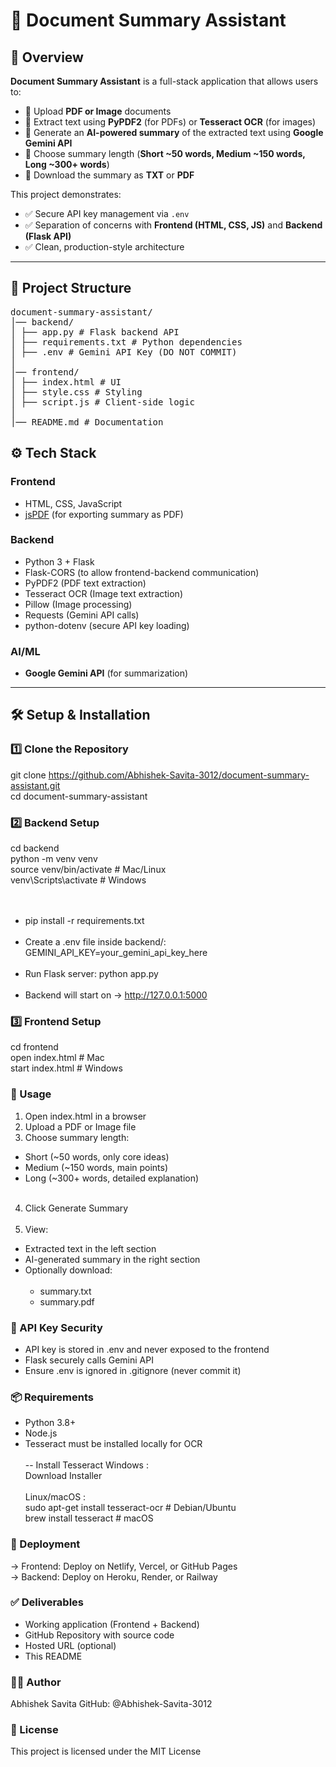 # 📄 Document Summary Assistant

## 🚀 Overview
**Document Summary Assistant** is a full-stack application that allows users to:

- 📂 Upload **PDF or Image** documents  
- 🔎 Extract text using **PyPDF2** (for PDFs) or **Tesseract OCR** (for images)  
- 🤖 Generate an **AI-powered summary** of the extracted text using **Google Gemini API**  
- 📏 Choose summary length (**Short ~50 words, Medium ~150 words, Long ~300+ words**)  
- 💾 Download the summary as **TXT** or **PDF**  

This project demonstrates:

- ✅ Secure API key management via `.env`  
- ✅ Separation of concerns with **Frontend (HTML, CSS, JS)** and **Backend (Flask API)**  
- ✅ Clean, production-style architecture  

---

## 📂 Project Structure
<pre>
document-summary-assistant/
│── backend/
│ ├── app.py # Flask backend API
│ ├── requirements.txt # Python dependencies
│ ├── .env # Gemini API Key (DO NOT COMMIT)
│
│── frontend/
│ ├── index.html # UI
│ ├── style.css # Styling
│ ├── script.js # Client-side logic
│
│── README.md # Documentation
</pre>

## ⚙️ Tech Stack

### Frontend
- HTML, CSS, JavaScript  
- [jsPDF](https://github.com/parallax/jsPDF) (for exporting summary as PDF)  

### Backend
- Python 3 + Flask  
- Flask-CORS (to allow frontend-backend communication)  
- PyPDF2 (PDF text extraction)  
- Tesseract OCR (Image text extraction)  
- Pillow (Image processing)  
- Requests (Gemini API calls)  
- python-dotenv (secure API key loading)  

### AI/ML
- **Google Gemini API** (for summarization)  

---

## 🛠️ Setup & Installation

### 1️⃣ Clone the Repository

git clone https://github.com/Abhishek-Savita-3012/document-summary-assistant.git <br>
cd document-summary-assistant<br>

### 2️⃣ Backend Setup

cd backend <br>
python -m venv venv <br>
source venv/bin/activate   # Mac/Linux <br>
venv\Scripts\activate      # Windows <br>
<br><br>
- pip install -r requirements.txt
<br><br>
- Create a .env file inside backend/: <br>
GEMINI_API_KEY=your_gemini_api_key_here
<br><br>
- Run Flask server:
python app.py
<br><br>
- Backend will start on → http://127.0.0.1:5000

### 3️⃣ Frontend Setup

cd frontend <br>
open index.html   # Mac <br>
start index.html  # Windows <br>

### 📖 Usage

1) Open index.html in a browser
2) Upload a PDF or Image file
3) Choose summary length:

- Short (~50 words, only core ideas)
- Medium (~150 words, main points)
- Long (~300+ words, detailed explanation)
<br><br>
4) Click Generate Summary
<br><br>
5) View:
- Extracted text in the left section
- AI-generated summary in the right section
- Optionally download: <br><br>
    - summary.txt <br>
    - summary.pdf <br>

### 🔐 API Key Security

- API key is stored in .env and never exposed to the frontend
- Flask securely calls Gemini API
- Ensure .env is ignored in .gitignore (never commit it)

### 📦 Requirements

- Python 3.8+
- Node.js
- Tesseract must be installed locally for OCR
<br><br>
-- Install Tesseract
Windows : <br>
Download Installer
<br><br>
Linux/macOS : <br>
sudo apt-get install tesseract-ocr  # Debian/Ubuntu <br>
brew install tesseract              # macOS <br>

### 🚀 Deployment

-> Frontend: Deploy on Netlify, Vercel, or GitHub Pages
<br>
-> Backend: Deploy on Heroku, Render, or Railway

### ✅ Deliverables

- Working application (Frontend + Backend)
- GitHub Repository with source code
- Hosted URL (optional)
- This README

### 🙋‍♂️ Author
Abhishek Savita
GitHub: @Abhishek-Savita-3012

### 📄 License
This project is licensed under the MIT License

